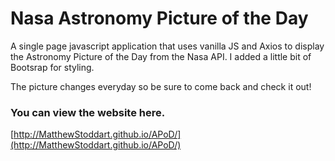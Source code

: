 # Nasa Astronomy Picture of the Day

A single page javascript application that uses vanilla JS and Axios to display the Astronomy Picture of the Day from the Nasa API.
I added a little bit of Bootsrap for styling.

The picture changes everyday so be sure to come back and check it out!

### You can view the website here.

[http://MatthewStoddart.github.io/APoD/](http://MatthewStoddart.github.io/APoD/)
